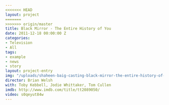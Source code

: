 ```yaml
---
<<<<<<< HEAD
layout: project
=======
>>>>>>> origin/master
title: Black Mirror - The Entire History of You
date: 2011-12-18 00:00:00 Z
categories:
- Television
- All
tags:
- example
- news
- story
layout: project-entry
img: "/uploads/shaheen-baig-casting-black-mirror-the-entire-history-of-you.jpg"
director: Brian Welsh
with: Toby Kebbell, Jodie Whittaker, Tom Cullen
imdb: http://www.imdb.com/title/tt2089050/
video: s0qeyut84w
---
```


